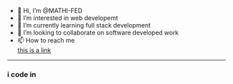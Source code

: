 - 👋 Hi, I’m @MATHI-FED
- 👀 I’m interested in web developemt
- 🌱 I’m currently learning full stack development
- 💞️ I’m looking to collaborate on software developed work
- 📫 How to reach me
  </br>
  [this is a link](https://img.shields.io/badge/LinkedIn-0077B5?style=for-the-badge&logo=linkedin&logoColor=white)

---
###  i code in


